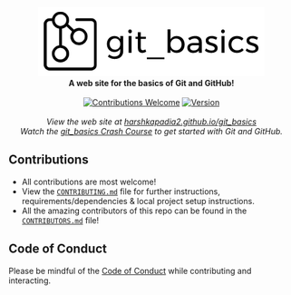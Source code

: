 <p align=center>
   <img src="./src/images/git_basics_logo.png" alt="git_basics">
   <br>
   <b>A web site for the basics of Git and GitHub!</b>
   <br>
   <br>
   <a href="https://github.com/HarshKapadia2/git_basics/blob/master/CONTRIBUTING.md"><img alt="Contributions Welcome" src="https://img.shields.io/badge/contributions-welcome-brightgreen?style=flat"></a>
   <a href="#"><img alt="Version" src="https://img.shields.io/badge/version-2-brightgreen?style=flat"></a>
   <br>
   <br>
   <i>View the web site at <a href="https://harshkapadia2.github.io/git_basics/" target="_blank">harshkapadia2.github.io/git_basics</a></i>
   <br>
   <i>Watch the <a href="https://www.youtube.com/watch?v=HF12-91iazM" terget="_blank">git_basics Crash Course</a> to get started with Git and GitHub.</i>
</p>

## Contributions

- All contributions are most welcome!
- View the [`CONTRIBUTING.md`](https://github.com/HarshKapadia2/git_basics/blob/master/CONTRIBUTING.md) file for further instructions, requirements/dependencies & local project setup instructions.
- All the amazing contributors of this repo can be found in the [`CONTRIBUTORS.md`](https://github.com/HarshKapadia2/git_basics/blob/master/CONTRIBUTORS.md) file!

## Code of Conduct

Please be mindful of the [Code of Conduct](https://github.com/HarshKapadia2/git_basics/blob/master/CODE_OF_CONDUCT.md) while contributing and interacting.
